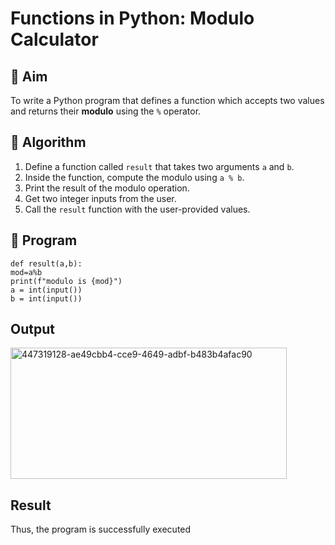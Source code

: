 # Functions in Python: Modulo Calculator

## 🎯 Aim
To write a Python program that defines a function which accepts two values and returns their **modulo** using the `%` operator.

## 🧠 Algorithm
1. Define a function called `result` that takes two arguments `a` and `b`.
2. Inside the function, compute the modulo using `a % b`.
3. Print the result of the modulo operation.
4. Get two integer inputs from the user.
5. Call the `result` function with the user-provided values.

## 🧾 Program
```
def result(a,b): 
mod=a%b 
print(f"modulo is {mod}") 
a = int(input()) 
b = int(input())
```
## Output
<img width="442" height="210" alt="447319128-ae49cbb4-cce9-4649-adbf-b483b4afac90" src="https://github.com/user-attachments/assets/a66139c5-48a9-4484-9126-01367ba81702" />

## Result
Thus, the program is successfully executed
